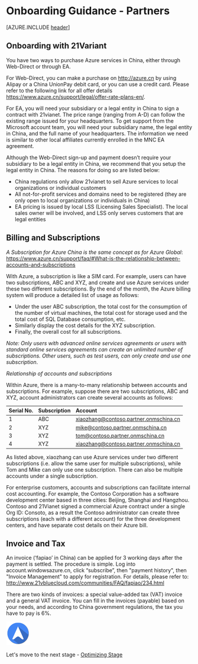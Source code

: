 <properties
	pageTitle="Global Customer Playbook onboarding-guidance-partners | Azure"
	description="Global Customer Playbook - guidance for the Partners area of the Onboarding Stage"
	services="global-customer-playbook"
	documentationCenter=""
	authors="jtong"
	manager="edwinc"
	editor=""
	tags="global-customer-playbook"/>

<tags
	ms.service="migration-lifecycle-onboarding"
	ms.workload=""
	ms.tgt_pltfrm=""
	ms.devlang="na"
	ms.topic="article"
	ms.date="12/26/2016"
	wacn.date="12/26/2016"
	wacn.lang="en"
	ms.author="jtong"/>


# Onboarding Guidance - Partners

[AZURE.INCLUDE [header](../../../includes/onboarding-guidance.md)]

## Onboarding with 21Variant

You have two ways to purchase Azure services in China, either through Web-Direct or through EA.
 
For Web-Direct, you can make a purchase on <http://azure.cn> by using Alipay or a China UnionPay debit card, or you can use a credit card. Please refer to the following link for all offer details <https://www.azure.cn/support/legal/offer-rate-plans-en/>.
 
For EA, you will need your subsidiary or a legal entity in China to sign a contract with 21vianet. The price range (ranging from A-D) can follow the existing range issued for your headquarters.  To get support from the Microsoft account team, you will need your subsidiary name, the legal entity in China, and the full name of your headquarters. The information we need is similar to other local affiliates currently enrolled in the MNC EA agreement.
 
Although the Web-Direct sign-up and payment doesn’t require your subsidiary to be a legal entity in China, we recommend that you setup the legal entity in China. The reasons for doing so are listed below:
 
- China regulations only allow 21vianet to sell Azure services to local organizations or individual customers
- All not-for-profit services and domains need to be registered (they are only open to local organizations or individuals in China)
- EA pricing is issued by local LSS (Licensing Sales Specialist). The local sales owner will be involved, and LSS only serves customers that are legal entities

## Billing and Subscriptions

*A Subscription for Azure China is the same concept as for Azure Global*:
</br>
<https://www.azure.cn/support/faq/#What-is-the-relationship-between-accounts-and-subscriptions>

With Azure, a subscription is like a SIM card. For example, users can have two subscriptions, ABC and XYZ, and create and use Azure services under these two different subscriptions. By the end of the month, the Azure billing system will produce a detailed list of usage as follows:

- Under the user ABC subscription, the total cost for the consumption of the number of virtual machines, the total cost for storage used and the total cost of SQL Database consumption, etc.
- Similarly display the cost details for the XYZ subscription.
- Finally, the overall cost for all subscriptions.

*Note: Only users with advanced online services agreements or users with standard online services agreements can create an unlimited number of subscriptions. Other users, such as test users, can only create and use one subscription*.

*Relationship of accounts and subscriptions*

Within Azure, there is a many-to-many relationship between accounts and subscriptions. For example, suppose there are two subscriptions, ABC and XYZ, account administrators can create several accounts as follows:

| Serial No. | Subscription | Account |
|:---------- |:------------ |:------- |
| 1 | ABC | xiaozhang@contoso.partner.onmschina.cn |
| 2 | XYZ | mike@contoso.partner.onmschina.cn |
| 3 | XYZ | tom@contoso.partner.onmschina.cn |
| 4 | XYZ | xiaozhang@contoso.partner.onmschina.cn |

As listed above, xiaozhang can use Azure services under two different subscriptions (i.e. allow the same user for multiple subscriptions), while Tom and Mike can only use one subscription. There can also be multiple accounts under a single subscription.
 
For enterprise customers, accounts and subscriptions can facilitate internal cost accounting. For example, the Contoso Corporation has a software development center based in three cities: Beijing, Shanghai and Hangzhou. Contoso and 21Vianet signed a commercial Azure contract under a single Org ID: Consoto, as a result the Contoso administrator can create three subscriptions (each with a different account) for the three development centers, and have separate cost details on their Azure bill.

## Invoice and Tax

An invoice (‘fapiao’ in China) can be applied for 3 working days after the payment is settled. The procedure is simple. Log into account.windowsazure.cn, click “subscribe”, then "payment history", then "Invoice Management" to apply for registration. For details, please refer to: 
<http://www.21vbluecloud.com/communities/FAQ/fapiao/234.html>
 
There are two kinds of invoices: a special value-added tax (VAT) invoice and a general VAT invoice. You can fill in the invoices (payable) based on your needs, and according to China government regulations, the tax you have to pay is 6%.


![navigation](../../media/navigation.png)

Let's move to the next stage - [Optimizing Stage](/solutions/global-customer/optimizing/guidance/policies/)
 
 
